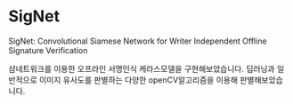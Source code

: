 # SigNet
SigNet: Convolutional Siamese Network for Writer Independent Offline Signature Verification

샴네트워크를 이용한 오프라인 서명인식 케라스모델을 구현해보았습니다.
딥러닝과 일반적으로 이미지 유사도를 판별하는 다양한 openCV알고리즘을 이용해 판별해보았습니다.
